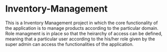 # Inventory-Management
This is a Inventory Management project in which the core functionality of the application is to manage products according to the particular domain.<br>
Role managment is in place so that the heirarchy of access can be defined, meaning that a particular user according to the his/her role given by the super admin can access the functionalities of the application.<br>
